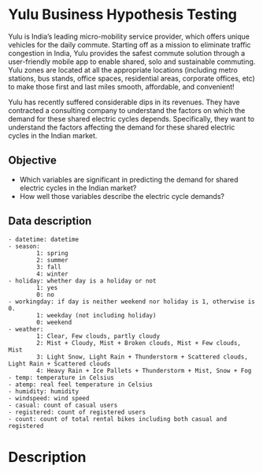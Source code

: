 # Yulu Business Hypothesis Testing

Yulu is India’s leading micro-mobility service provider, which offers unique vehicles for the daily commute. Starting off as a mission to eliminate traffic congestion in India, Yulu provides the safest commute solution through a user-friendly mobile app to enable shared, solo and sustainable commuting.
Yulu zones are located at all the appropriate locations (including metro stations, bus stands, office spaces, residential areas, corporate offices, etc) to make those first and last miles smooth, affordable, and convenient!

Yulu has recently suffered considerable dips in its revenues. They have contracted a consulting company to understand the factors on which the demand for these shared electric cycles depends. Specifically, they want to understand the factors affecting the demand for these shared electric cycles in the Indian market.

## Objective

- Which variables are significant in predicting the demand for shared electric cycles in the Indian market?
- How well those variables describe the electric cycle demands?

## Data description

    - datetime: datetime
    - season: 
            1: spring 
            2: summer
            3: fall 
            4: winter
    - holiday: whether day is a holiday or not
            1: yes
            0: no 
    - workingday: if day is neither weekend nor holiday is 1, otherwise is 0.
            1: weekday (not including holiday)
            0: weekend
    - weather: 
            1: Clear, Few clouds, partly cloudy   
            2: Mist + Cloudy, Mist + Broken clouds, Mist + Few clouds, Mist   
            3: Light Snow, Light Rain + Thunderstorm + Scattered clouds, Light Rain + Scattered clouds    
            4: Heavy Rain + Ice Pallets + Thunderstorm + Mist, Snow + Fog
    - temp: temperature in Celsius
    - atemp: real feel temperature in Celsius
    - humidity: humidity
    - windspeed: wind speed
    - casual: count of casual users
    - registered: count of registered users
    - count: count of total rental bikes including both casual and registered

# Description